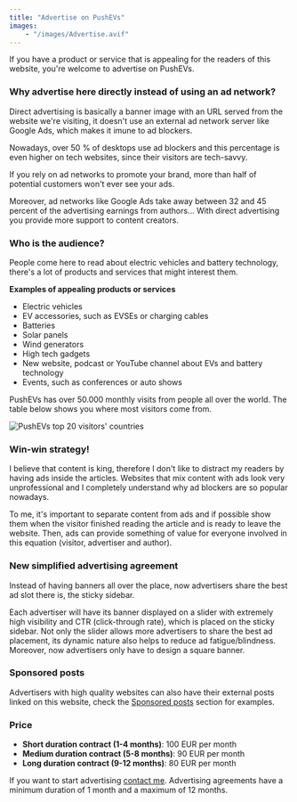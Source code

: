```yaml
---
title: "Advertise on PushEVs"
images:
    - "/images/Advertise.avif"
---
```


If you have a product or service that is appealing for the readers of this website, you're welcome to advertise on PushEVs.

### Why advertise here directly instead of using an ad network?

Direct advertising is basically a banner image with an URL served from the website we're visiting, it doesn't use an external ad network server like Google Ads, which makes it imune to ad blockers.

Nowadays, over 50 % of desktops use ad blockers and this percentage is even higher on tech websites, since their visitors are tech-savvy.

If you rely on ad networks to promote your brand, more than half of potential customers won't ever see your ads.

Moreover, ad networks like Google Ads take away between 32 and 45 percent of the advertising earnings from authors... With direct advertising you provide more support to content creators.

### Who is the audience?

People come here to read about electric vehicles and battery technology, there's a lot of products and services that might interest them.

**Examples of appealing products or services**

- Electric vehicles
- EV accessories, such as EVSEs or charging cables
- Batteries
- Solar panels
- Wind generators
- High tech gadgets
- New website, podcast or YouTube channel about EVs and battery technology
- Events, such as conferences or auto shows

PushEVs has over 50.000 monthly visits from people all over the world. The table below shows you where most visitors come from.

![PushEVs top 20 visitors' countries](images/PushEVs-top-20-countries-in-September.avif)

### Win-win strategy!

I believe that content is king, therefore I don't like to distract my readers by having ads inside the articles. Websites that mix content with ads look very unprofessional and I completely understand why ad blockers are so popular nowadays.

To me, it's important to separate content from ads and if possible show them when the visitor finished reading the article and is ready to leave the website. Then, ads can provide something of value for everyone involved in this equation (visitor, advertiser and author).

### New simplified advertising agreement

Instead of having banners all over the place, now advertisers share the best ad slot there is, the sticky sidebar.

Each advertiser will have its banner displayed on a slider with extremely high visibility and CTR (click-through rate), which is placed on the sticky sidebar. Not only the slider allows more advertisers to share the best ad placement, its dynamic nature also helps to reduce ad fatigue/blindness. Moreover, now advertisers only have to design a square banner.

### Sponsored posts

Advertisers with high quality websites can also have their external posts linked on this website, check the [Sponsored posts](/sponsored-posts/) section for examples.

### Price

- **Short duration contract (1-4 months)**: 100 EUR per month
- **Medium duration contract (5-8 months)**: 90 EUR per month
- **Long duration contract (9-12 months)**: 80 EUR per month

If you want to start advertising [contact me](mailto:pedrolima@pushevs.com). Advertising agreements have a minimum duration of 1 month and a maximum of 12 months.
